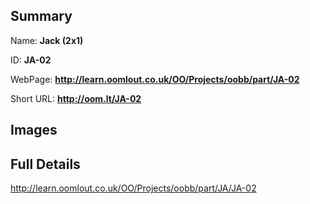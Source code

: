 

## Summary
 
Name: __Jack (2x1)__

ID: __JA-02__

WebPage: __http://learn.oomlout.co.uk/OO/Projects/oobb/part/JA-02__

Short URL: __http://oom.lt/JA-02__


## Images




## Full Details

 http://learn.oomlout.co.uk/OO/Projects/oobb/part/JA/JA-02

